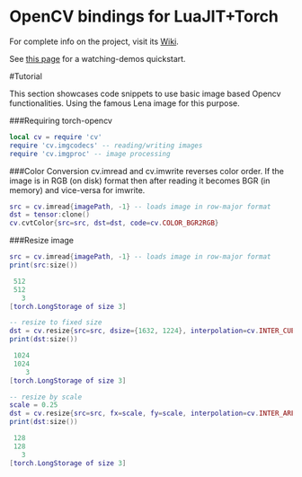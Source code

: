 OpenCV bindings for LuaJIT+Torch
=====================

For complete info on the project, visit its [Wiki](https://github.com/VisionLabs/torch-opencv/wiki).

See [this page](https://github.com/VisionLabs/torch-opencv/wiki/Trying-it-out) for a watching-demos quickstart.

#Tutorial

This section showcases code snippets to use basic image based Opencv functionalities. Using the famous Lena image for this purpose.

###Requiring torch-opencv
```lua
local cv = require 'cv'
require 'cv.imgcodecs' -- reading/writing images
require 'cv.imgproc' -- image processing
```

###Color Conversion
cv.imread and cv.imwrite reverses color order. If the image is in RGB (on disk) format then after reading it becomes BGR (in memory) and vice-versa for imwrite.
```lua
src = cv.imread{imagePath, -1} -- loads image in row-major format
dst = tensor:clone()
cv.cvtColor{src=src, dst=dst, code=cv.COLOR_BGR2RGB}
```

###Resize image
```lua
src = cv.imread{imagePath, -1} -- loads image in row-major format
print(src:size())

 512
 512
   3
[torch.LongStorage of size 3]

-- resize to fixed size
dst = cv.resize{src=src, dsize={1632, 1224}, interpolation=cv.INTER_CUBIC}
print(dst:size())

 1024
 1024
    3
[torch.LongStorage of size 3]

-- resize by scale
scale = 0.25
dst = cv.resize{src=src, fx=scale, fy=scale, interpolation=cv.INTER_AREA}
print(dst:size())

 128
 128
   3
[torch.LongStorage of size 3]
```
